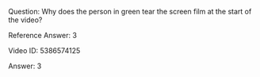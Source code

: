 Question: Why does the person in green tear the screen film at the start of the video?

Reference Answer: 3

Video ID: 5386574125

Answer: 3


